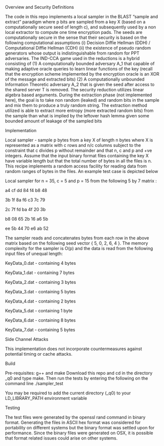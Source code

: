 Overview and Security Definitions

The code in this repo implements a local sampler in the BLAST “sample and extract” paradigm where p bits are sampled from a key X (based on a computationally secure seed of length c), and subsequently used by a non local extractor to compute one time encryption pads. 
The seeds are computationally secure in the sense that their security is based on the following computational assumptions (i) Decision Diffie Hellman (DDH) / Computational Diffie Hellman (CDH) (ii) the existence of pseudo random generators whose output is indistinguishable from random for PPT adversaries. 
The IND-CCA game used in the reductions is a hybrid consisting of (1) A computationally bounded adversary A_1 that capable of making adaptive oracle queries to learn linear functions of the key (recall that the encryption scheme implemented by the encryption oracle is an XOR of the message and extracted bits) (2) A computationally unbounded Information Theoretic adversary A_2 that is given the seed after access to the shared server T is removed. The security reduction utilizes linear algebra based arguments. 
During the extraction phase (not implemented here), the goal is to take non random (leaked) and random bits in the sample and mix them to produce a truly random string. The extraction method utilized is able to extract more entropy (more extracted random bits) from the sample than what is implied by the leftover hash lemma given some bounded amount of leakage of the sampled bits 

Implementation 

Local sampler - sample p bytes from a key X of length n bytes where X is represented as a matrix with c rows and n/c columns subject to the constraint that c divides p without remainder and that n, c and p and +ve integers. Assume that the input binary format files containing the key X have variable length but that the total number of bytes in all the files is n. This recipe implements a random access facility for reading data from random ranges of bytes in the files. 
An example test case is depicted below 



 Local sampler for n = 35, c = 5 and p = 15 
 from the following 5 by 7 matrix :

   
   a4 cf dd 84 f4 b8 48


   3b 1f 8a f6 c3 7c 79


   2c 7f fd ba 4f 20 3b 


   b8 08 65 2b 16 a6 5b  


   ee 5b 44 70 e6 ab 52   

The sampler reads and concatenates bytes from each row in the above matrix based on the following seed vector { 5, 0, 2, 6, 4 }. The memory complexity for the sampler is O(p) and the data is read from the following input files of unequal length:

KeyData_0.dat - containing 4 bytes

KeyData_1.dat - containing 7 bytes

KeyData_2.dat - containing 3 bytes

KeyData_3.dat - containing 5 bytes

KeyData_4.dat - containing 2 bytes

KeyData_5.dat - containing 1 byte

KeyData_6.dat - containing 8 bytes

KeyData_7.dat - containing 5 bytes


Side Channel Attacks

This implementation does not incorporate countermeasures against potential timing or cache attacks. 


Build 

Pre-requisites: g++ and make
Download this repo and cd in the directory _q0 and type make.
Then run the tests by entering the following on the command line 
./sampler_test

You may be required to add the current directory (_q0) to your LD_LIBRARY_PATH environment variable 

Testing

The test files were generated by the openssl rand command in binary format. Generating the files in ASCII hex format was considered for portability on different systems but the binary format was settled upon for performance. Since the binary files were generated on OSX, it is possible that format related issues could arise on other systems. 


